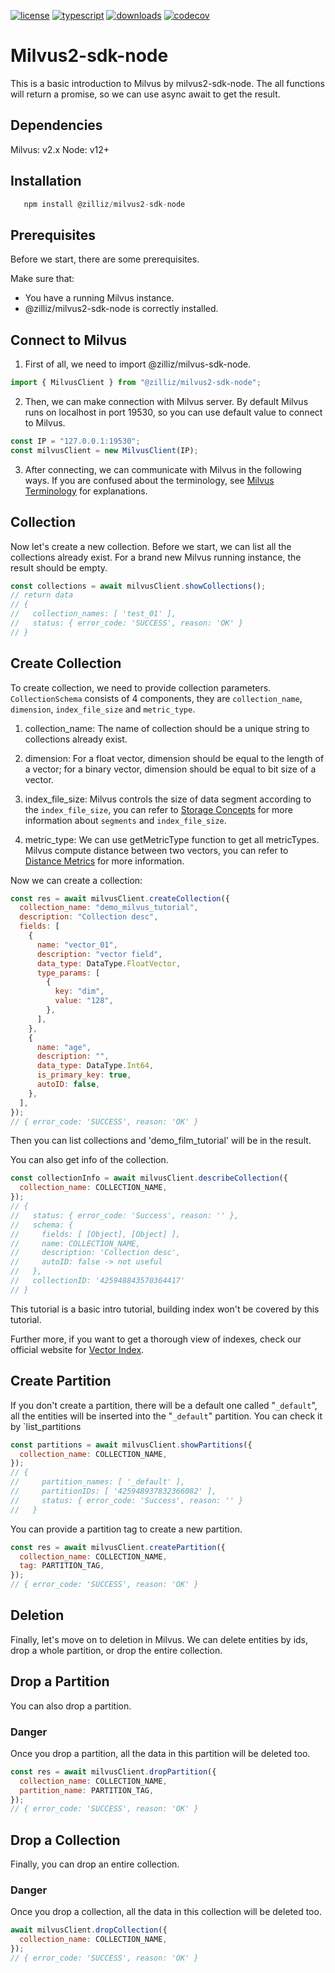[![license](https://img.shields.io/hexpm/l/plug.svg?color=green)](https://github.com/milvus-io/pymilvus/blob/master/LICENSE)
[![typescript](https://badges.aleen42.com/src/typescript.svg)](https://badges.aleen42.com/src/typescript.svg)
[![downloads](https://img.shields.io/npm/dw/@zilliz/milvus-sdk-node)](https://img.shields.io/npm/dw/@zilliz/milvus-sdk-node)
[![codecov](https://codecov.io/gh/milvus-io/milvus-sdk-node/branch/v2.x/graph/badge.svg?token=Zu5FwWstwI)](https://codecov.io/gh/milvus-io/milvus-sdk-node)

# Milvus2-sdk-node

This is a basic introduction to Milvus by milvus2-sdk-node.
The all functions will return a promise, so we can use async await to get the result.

## Dependencies

Milvus: v2.x
Node: v12+

## Installation

```javascript
   npm install @zilliz/milvus2-sdk-node
```

<!-- ## Example

Here we use float vectors as example vector field data, if you want to learn example about binary vectors, see xxx -->

## Prerequisites

Before we start, there are some prerequisites.

Make sure that:

- You have a running Milvus instance.
- @zilliz/milvus2-sdk-node is correctly installed.

## Connect to Milvus

1. First of all, we need to import @zilliz/milvus-sdk-node.

```javascript
import { MilvusClient } from "@zilliz/milvus2-sdk-node";
```

2. Then, we can make connection with Milvus server.
   By default Milvus runs on localhost in port 19530, so you can use default value to connect to Milvus.

```javascript
const IP = "127.0.0.1:19530";
const milvusClient = new MilvusClient(IP);
```

3. After connecting, we can communicate with Milvus in the following ways.
   If you are confused about the terminology, see [Milvus Terminology](https://milvus.io/docs/terms.md) for explanations.

## Collection

Now let's create a new collection. Before we start, we can list all the collections already exist. For a brand new Milvus running instance, the result should be empty.

```javascript
const collections = await milvusClient.showCollections();
// return data
// {
//   collection_names: [ 'test_01' ],
//   status: { error_code: 'SUCCESS', reason: 'OK' }
// }
```

## Create Collection

To create collection, we need to provide collection parameters.
`CollectionSchema` consists of 4 components, they are `collection_name`, `dimension`, `index_file_size` and `metric_type`.

1. collection_name:
   The name of collection should be a unique string to collections already exist.

2. dimension:
   For a float vector, dimension should be equal to the length of a vector; for a binary vector, dimension should be equal to bit size of a vector.

3. index_file_size:
   Milvus controls the size of data segment according to the `index_file_size`, you can refer to [Storage Concepts](https://milvus.io/docs/storage_concept.md) for more information about `segments` and `index_file_size`.

4. metric_type:
   We can use getMetricType function to get all metricTypes.
   Milvus compute distance between two vectors, you can refer to [Distance Metrics](https://milvus.io/docs/metric.md) for more information.

Now we can create a collection:

```javascript
const res = await milvusClient.createCollection({
  collection_name: "demo_milvus_tutorial",
  description: "Collection desc",
  fields: [
    {
      name: "vector_01",
      description: "vector field",
      data_type: DataType.FloatVector,
      type_params: [
        {
          key: "dim",
          value: "128",
        },
      ],
    },
    {
      name: "age",
      description: "",
      data_type: DataType.Int64,
      is_primary_key: true,
      autoID: false,
    },
  ],
});
// { error_code: 'SUCCESS', reason: 'OK' }
```

Then you can list collections and 'demo_film_tutorial' will be in the result.

You can also get info of the collection.

```javascript
const collectionInfo = await milvusClient.describeCollection({
  collection_name: COLLECTION_NAME,
});
// {
//   status: { error_code: 'Success', reason: '' },
//   schema: {
//     fields: [ [Object], [Object] ],
//     name: COLLECTION_NAME,
//     description: 'Collection desc',
//     autoID: false -> not useful
//   },
//   collectionID: '425948843570364417'
// }
```

This tutorial is a basic intro tutorial, building index won't be covered by this tutorial.

Further more, if you want to get a thorough view of indexes, check our official website for [Vector Index](https://milvus.io/docs/index.md).

## Create Partition

If you don't create a partition, there will be a default one called "`_default`", all the entities will be inserted into the "`_default`" partition. You can check it by `list_partitions

```javascript
const partitions = await milvusClient.showPartitions({
  collection_name: COLLECTION_NAME,
});
// {
//     partition_names: [ '_default' ],
//     partitionIDs: [ '425948937832366082' ],
//     status: { error_code: 'Success', reason: '' }
//   }
```

You can provide a partition tag to create a new partition.

```javascript
const res = await milvusClient.createPartition({
  collection_name: COLLECTION_NAME,
  tag: PARTITION_TAG,
});
// { error_code: 'SUCCESS', reason: 'OK' }
```

## Deletion

Finally, let's move on to deletion in Milvus.
We can delete entities by ids, drop a whole partition, or drop the entire collection.

## Drop a Partition

You can also drop a partition.

### Danger

Once you drop a partition, all the data in this partition will be deleted too.

```javascript
const res = await milvusClient.dropPartition({
  collection_name: COLLECTION_NAME,
  partition_name: PARTITION_TAG,
});
// { error_code: 'SUCCESS', reason: 'OK' }
```

## Drop a Collection

Finally, you can drop an entire collection.

### Danger

Once you drop a collection, all the data in this collection will be deleted too.

```javascript
await milvusClient.dropCollection({
  collection_name: COLLECTION_NAME,
});
// { error_code: 'SUCCESS', reason: 'OK' }
```
